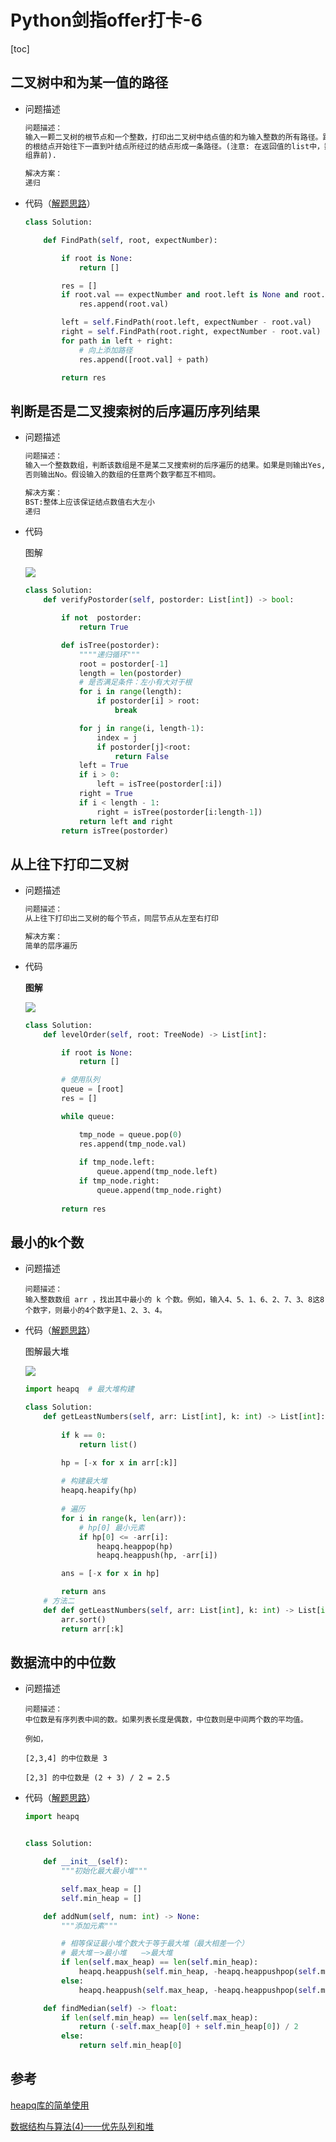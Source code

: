 # Python剑指offer打卡-6

[toc]

## 二叉树中和为某一值的路径

- 问题描述

  ```python
  问题描述：
  输入一颗二叉树的根节点和一个整数，打印出二叉树中结点值的和为输入整数的所有路径。路径定义为从树
  的根结点开始往下一直到叶结点所经过的结点形成一条路径。(注意: 在返回值的list中，数组长度大的数
  组靠前).
  
  解决方案：
  递归
  ```

- 代码（[解题思路](https://leetcode-cn.com/problems/er-cha-sou-suo-shu-de-hou-xu-bian-li-xu-lie-lcof/solution/pythonti-jie-yi-dong-de-di-gui-jie-fa-by-xiao-xue-/)）

  ```python
  class Solution:
  
      def FindPath(self, root, expectNumber):
  
          if root is None:
              return []
  
          res = []
          if root.val == expectNumber and root.left is None and root.right is None:
              res.append(root.val)
  
          left = self.FindPath(root.left, expectNumber - root.val)
          right = self.FindPath(root.right, expectNumber - root.val)
          for path in left + right:
              # 向上添加路径
              res.append([root.val] + path)
  
          return res
  ```

## 判断是否是二叉搜索树的后序遍历序列结果

- 问题描述

  ```python
  问题描述：
  输入一个整数数组，判断该数组是不是某二叉搜索树的后序遍历的结果。如果是则输出Yes,
  否则输出No。假设输入的数组的任意两个数字都互不相同。
  
  解决方案：
  BST:整体上应该保证结点数值右大左小
  递归
  ```

- 代码

  图解
  
  ![](./imgs/BFS.png)
  
  ```python
  class Solution:
      def verifyPostorder(self, postorder: List[int]) -> bool:
  
          if not  postorder:
              return True
  
          def isTree(postorder):
              """"递归循环"""
              root = postorder[-1]
              length = len(postorder)
              # 是否满足条件：左小有大对于根
              for i in range(length):
                  if postorder[i] > root:
                      break
  
              for j in range(i, length-1):
                  index = j
                  if postorder[j]<root:
                      return False
              left = True
              if i > 0:
                  left = isTree(postorder[:i])
              right = True
              if i < length - 1:
                  right = isTree(postorder[i:length-1])
              return left and right
          return isTree(postorder)
  ```

## 从上往下打印二叉树

- 问题描述

  ```python
  问题描述：
  从上往下打印出二叉树的每个节点，同层节点从左至右打印
  
  解决方案：
  简单的层序遍历
  ```

- 代码

  **图解**
  
  ![](./imgs/层序遍历.png)
  
  ```python
  class Solution:
      def levelOrder(self, root: TreeNode) -> List[int]:
  
          if root is None:
              return []
  
          # 使用队列
          queue = [root]
          res = []
  
          while queue:
  
              tmp_node = queue.pop(0)
              res.append(tmp_node.val)
              
              if tmp_node.left:
                  queue.append(tmp_node.left)
              if tmp_node.right:
                  queue.append(tmp_node.right)
              
          return res
  ```

## 最小的k个数

- 问题描述

  ```
  问题描述：
  输入整数数组 arr ，找出其中最小的 k 个数。例如，输入4、5、1、6、2、7、3、8这8个数字，则最小的4个数字是1、2、3、4。
  ```

- 代码（[解题思路](https://leetcode-cn.com/problems/zui-xiao-de-kge-shu-lcof/solution/zui-xiao-de-kge-shu-by-leetcode-solution/)）

  图解最大堆

  ![](./imgs/最大堆.gif)

  ```python
  import heapq  # 最大堆构建
  
  class Solution:
      def getLeastNumbers(self, arr: List[int], k: int) -> List[int]:
          
          if k == 0:
              return list()
  
          hp = [-x for x in arr[:k]]
          
          # 构建最大堆
          heapq.heapify(hp)
          
          # 遍历
          for i in range(k, len(arr)):
              # hp[0] 最小元素
              if hp[0] <= -arr[i]:
                  heapq.heappop(hp)
                  heapq.heappush(hp, -arr[i])
  
          ans = [-x for x in hp]
  
          return ans
      # 方法二
      def def getLeastNumbers(self, arr: List[int], k: int) -> List[int]:
          arr.sort()
          return arr[:k]
  ```

## 数据流中的中位数

- 问题描述

  ```
  问题描述：
  中位数是有序列表中间的数。如果列表长度是偶数，中位数则是中间两个数的平均值。
  
  例如，
  
  [2,3,4] 的中位数是 3
  
  [2,3] 的中位数是 (2 + 3) / 2 = 2.5
  ```

- 代码（[解题思路](https://leetcode-cn.com/problems/find-median-from-data-stream/solution/tu-jie-pai-xu-er-fen-cha-zhao-you-xian-dui-lie-by-/)）

  ```python
  import heapq
  
  
  class Solution:
  
      def __init__(self):
          """初始化最大最小堆"""
  
          self.max_heap = []
          self.min_heap = []
  
      def addNum(self, num: int) -> None:
          """添加元素"""
  
          # 相等保证最小堆个数大于等于最大堆（最大相差一个）
          # 最大堆－>最小堆　　—>最大堆
          if len(self.max_heap) == len(self.min_heap):
              heapq.heappush(self.min_heap, -heapq.heappushpop(self.max_heap, -num))
          else:
              heapq.heappush(self.max_heap, -heapq.heappushpop(self.min_heap, num))
  
      def findMedian(self) -> float:
          if len(self.min_heap) == len(self.max_heap):
              return (-self.max_heap[0] + self.min_heap[0]) / 2
          else:
              return self.min_heap[0]
  ```


## 参考

[heapq库的简单使用](https://blog.csdn.net/jamfiy/article/details/88185512)

[数据结构与算法(4)——优先队列和堆](https://zhuanlan.zhihu.com/p/39615266)